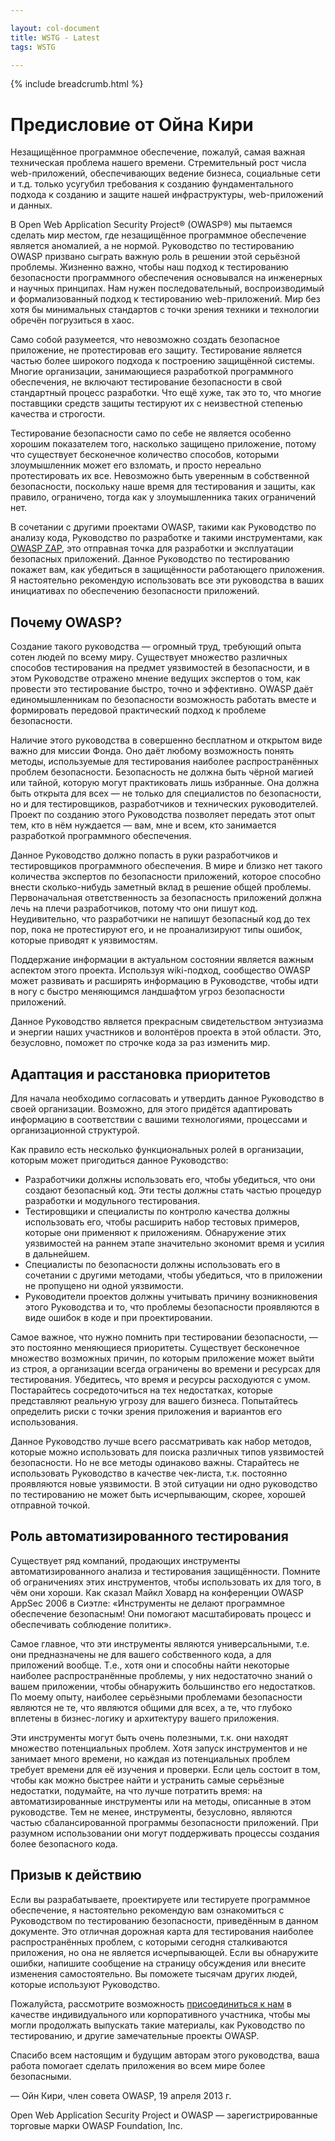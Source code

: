 ```yaml
---

layout: col-document
title: WSTG - Latest
tags: WSTG

---
```


{% include breadcrumb.html %}
# Предисловие от Ойна Кири

Незащищённое программное обеспечение, пожалуй, самая важная техническая проблема нашего времени. Стремительный рост числа web-приложений, обеспечивающих ведение бизнеса, социальные сети и т.д. только усугубил требования к созданию фундаментального подхода к созданию и защите нашей инфраструктуры, web-приложений и данных.

В Open Web Application Security Project® (OWASP®) мы пытаемся сделать мир местом, где незащищённое программное обеспечение является аномалией, а не нормой. Руководство по тестированию OWASP призвано сыграть важную роль в решении этой серьёзной проблемы. Жизненно важно, чтобы наш подход к тестированию безопасности программного обеспечения основывался на инженерных и научных принципах. Нам нужен последовательный, воспроизводимый и формализованный подход к тестированию web-приложений. Мир без хотя бы минимальных стандартов с точки зрения техники и технологии обречён погрузиться в хаос.

Само собой разумеется, что невозможно создать безопасное приложение, не протестировав его защиту. Тестирование является частью более широкого подхода к построению защищённой системы. Многие организации, занимающиеся разработкой программного обеспечения, не включают тестирование безопасности в свой стандартный процесс разработки. Что ещё хуже, так это то, что многие поставщики средств защиты тестируют их с неизвестной степенью качества и строгости.

Тестирование безопасности само по себе не является особенно хорошим показателем того, насколько защищено приложение, потому что существует бесконечное количество способов, которыми злоумышленник может его взломать, и просто нереально протестировать их все. Невозможно быть уверенным в собственной безопасности, поскольку наше время для тестирования и защиты, как правило, ограничено, тогда как у злоумышленника таких ограничений нет.

В сочетании с другими проектами OWASP, такими как Руководство по анализу кода, Руководство по разработке и такими инструментами, как [OWASP ZAP](https://www.zaproxy.org/), это отправная точка для разработки и эксплуатации безопасных приложений. Данное Руководство по тестированию покажет вам, как убедиться в защищённости работающего приложения. Я настоятельно рекомендую использовать все эти руководства в ваших инициативах по обеспечению безопасности приложений.

## Почему OWASP?

Создание такого руководства — огромный труд, требующий опыта сотен людей по всему миру. Существует множество различных способов тестирования на предмет уязвимостей в безопасности, и в этом Руководстве отражено мнение ведущих экспертов о том, как провести это тестирование быстро, точно и эффективно. OWASP даёт единомышленникам по безопасности возможность работать вместе и формировать передовой практический подход к проблеме безопасности.

Наличие этого руководства в совершенно бесплатном и открытом виде важно для миссии Фонда. Оно даёт любому возможность понять методы, используемые для тестирования наиболее распространённых проблем безопасности. Безопасность не должна быть чёрной магией или тайной, которую могут практиковать лишь избранные. Она должна быть открыта для всех — не только для специалистов по безопасности, но и для тестировщиков, разработчиков и технических руководителей. Проект по созданию этого Руководства позволяет передать этот опыт тем, кто в нём нуждается — вам, мне и всем, кто занимается разработкой программного обеспечения.

Данное Руководство должно попасть в руки разработчиков и тестировщиков программного обеспечения. В мире и близко нет такого количества экспертов по безопасности приложений, которое способно внести сколько-нибудь заметный вклад в решение общей проблемы. Первоначальная ответственность за безопасность приложений должна лечь на плечи разработчиков, потому что они пишут код. Неудивительно, что разработчики не напишут безопасный код до тех пор, пока не протестируют его, и не проанализируют типы ошибок, которые приводят к уязвимостям.

Поддержание информации в актуальном состоянии является важным аспектом этого проекта. Используя wiki-подход, сообщество OWASP может развивать и расширять информацию в Руководстве, чтобы идти в ногу с быстро меняющимся ландшафтом угроз безопасности приложений.

Данное Руководство является прекрасным свидетельством энтузиазма и энергии наших участников и волонтёров проекта в этой области. Это, безусловно, поможет по строчке кода за раз изменить мир.

## Адаптация и расстановка приоритетов

Для начала необходимо согласовать и утвердить данное Руководство в своей организации. Возможно, для этого придётся адаптировать информацию в соответствии с вашими технологиями, процессами и организационной структурой.

Как правило есть несколько функциональных ролей в организации, которым может пригодиться данное Руководство:

- Разработчики должны использовать его, чтобы убедиться, что они создают безопасный код. Эти тесты должны стать частью процедур разработки и модульного тестирования.
- Тестировщики и специалисты по контролю качества должны использовать его, чтобы расширить набор тестовых примеров, которые они применяют к приложениям. Обнаружение этих уязвимостей на раннем этапе значительно экономит время и усилия в дальнейшем.
- Специалисты по безопасности должны использовать его в сочетании с другими методами, чтобы убедиться, что в приложении не пропущено ни одной уязвимости.
- Руководители проектов должны учитывать причину возникновения этого Руководства и то, что проблемы безопасности проявляются в виде ошибок в коде и при проектировании.

Самое важное, что нужно помнить при тестировании безопасности, — это постоянно меняющиеся приоритеты. Существует бесконечное множество возможных причин, по которым приложение может выйти из строя, а организации всегда ограничены во времени и ресурсах для тестирования. Убедитесь, что время и ресурсы расходуются с умом. Постарайтесь сосредоточиться на тех недостатках, которые представляют реальную угрозу для вашего бизнеса. Попытайтесь определить риски с точки зрения приложения и вариантов его использования.

Данное Руководство лучше всего рассматривать как набор методов, которые можно использовать для поиска различных типов уязвимостей безопасности. Но не все методы одинаково важны. Старайтесь не использовать Руководство в качестве чек-листа, т.к. постоянно проявляются новые уязвимости. В этой ситуации ни одно руководство по тестированию не может быть исчерпывающим, скорее, хорошей отправной точкой.

## Роль автоматизированного тестирования

Существует ряд компаний, продающих инструменты автоматизированного анализа и тестирования защищённости. Помните об ограничениях этих инструментов, чтобы использовать их для того, в чём они хороши. Как сказал Майкл Ховард на конференции OWASP AppSec 2006 в Сиэтле: «Инструменты не делают программное обеспечение безопасным! Они помогают масштабировать процесс и обеспечивать соблюдение политик».

Самое главное, что эти инструменты являются универсальными, т.е. они предназначены не для вашего собственного кода, а для приложений вообще. Т.е., хотя они и способны найти некоторые наиболее распространённые проблемы, у них недостаточно знаний о вашем приложении, чтобы обнаружить большинство его недостатков. По моему опыту, наиболее серьёзными проблемами безопасности являются не те, что являются общими для всех, а те, что глубоко вплетены в бизнес-логику и архитектуру вашего приложения.

Эти инструменты могут быть очень полезными, т.к. они находят множество потенциальных проблем. Хотя запуск инструментов и не занимает много времени, но каждая из потенциальных проблем требует времени для её изучения и проверки. Если цель состоит в том, чтобы как можно быстрее найти и устранить самые серьёзные недостатки, подумайте, на что лучше потратить время: на автоматизированные инструменты или на методы, описанные в этом руководстве. Тем не менее, инструменты, безусловно, являются частью сбалансированной программы безопасности приложений. При разумном использовании они могут поддерживать процессы создания более безопасного кода.

## Призыв к действию

Если вы разрабатываете, проектируете или тестируете программное обеспечение, я настоятельно рекомендую вам ознакомиться с Руководством по тестированию безопасности, приведённым в данном документе. Это отличная дорожная карта для тестирования наиболее распространённых проблем, с которыми сегодня сталкиваются приложения, но она не является исчерпывающей. Если вы обнаружите ошибки, напишите сообщение на страницу обсуждения или внесите изменения самостоятельно. Вы поможете тысячам других людей, которые используют Руководство.

Пожалуйста, рассмотрите возможность [присоединиться к нам](https://owasp.org/membership/) в качестве индивидуального или корпоративного участника, чтобы мы могли продолжать выпускать такие материалы, как Руководство по тестированию, и другие замечательные проекты OWASP.

Спасибо всем настоящим и будущим авторам этого руководства, ваша работа помогает сделать приложения во всем мире более безопасными.

— Ойн Кири, член совета OWASP, 19 апреля 2013 г.

Open Web Application Security Project и OWASP — зарегистрированные торговые марки OWASP Foundation, Inc.
